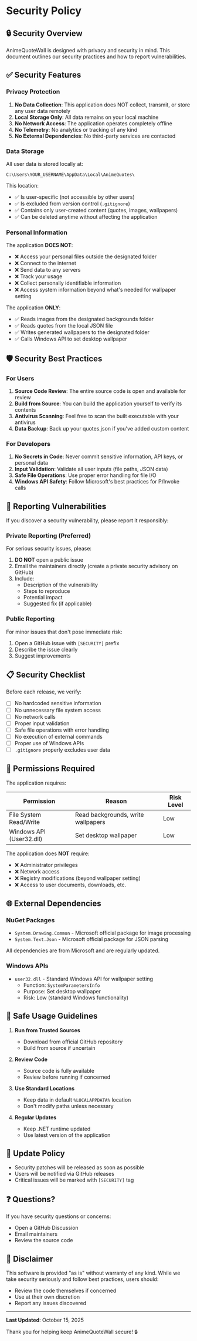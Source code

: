 # Security Policy

## 🔒 Security Overview

AnimeQuoteWall is designed with privacy and security in mind. This document outlines our security practices and how to report vulnerabilities.

## ✅ Security Features

### Privacy Protection

1. **No Data Collection**: This application does NOT collect, transmit, or store any user data remotely
2. **Local Storage Only**: All data remains on your local machine
3. **No Network Access**: The application operates completely offline
4. **No Telemetry**: No analytics or tracking of any kind
5. **No External Dependencies**: No third-party services are contacted

### Data Storage

All user data is stored locally at:
```
C:\Users\YOUR_USERNAME\AppData\Local\AnimeQuotes\
```

This location:
- ✅ Is user-specific (not accessible by other users)
- ✅ Is excluded from version control (`.gitignore`)
- ✅ Contains only user-created content (quotes, images, wallpapers)
- ✅ Can be deleted anytime without affecting the application

### Personal Information

The application **DOES NOT**:
- ❌ Access your personal files outside the designated folder
- ❌ Connect to the internet
- ❌ Send data to any servers
- ❌ Track your usage
- ❌ Collect personally identifiable information
- ❌ Access system information beyond what's needed for wallpaper setting

The application **ONLY**:
- ✅ Reads images from the designated backgrounds folder
- ✅ Reads quotes from the local JSON file
- ✅ Writes generated wallpapers to the designated folder
- ✅ Calls Windows API to set desktop wallpaper

## 🛡️ Security Best Practices

### For Users

1. **Source Code Review**: The entire source code is open and available for review
2. **Build from Source**: You can build the application yourself to verify its contents
3. **Antivirus Scanning**: Feel free to scan the built executable with your antivirus
4. **Data Backup**: Back up your quotes.json if you've added custom content

### For Developers

1. **No Secrets in Code**: Never commit sensitive information, API keys, or personal data
2. **Input Validation**: Validate all user inputs (file paths, JSON data)
3. **Safe File Operations**: Use proper error handling for file I/O
4. **Windows API Safety**: Follow Microsoft's best practices for P/Invoke calls

## 🐛 Reporting Vulnerabilities

If you discover a security vulnerability, please report it responsibly:

### Private Reporting (Preferred)

For serious security issues, please:
1. **DO NOT** open a public issue
2. Email the maintainers directly (create a private security advisory on GitHub)
3. Include:
   - Description of the vulnerability
   - Steps to reproduce
   - Potential impact
   - Suggested fix (if applicable)

### Public Reporting

For minor issues that don't pose immediate risk:
1. Open a GitHub issue with `[SECURITY]` prefix
2. Describe the issue clearly
3. Suggest improvements

## 📋 Security Checklist

Before each release, we verify:

- [ ] No hardcoded sensitive information
- [ ] No unnecessary file system access
- [ ] No network calls
- [ ] Proper input validation
- [ ] Safe file operations with error handling
- [ ] No execution of external commands
- [ ] Proper use of Windows APIs
- [ ] `.gitignore` properly excludes user data

## 🔐 Permissions Required

The application requires:

| Permission | Reason | Risk Level |
|------------|--------|------------|
| File System Read/Write | Read backgrounds, write wallpapers | Low |
| Windows API (User32.dll) | Set desktop wallpaper | Low |

The application does **NOT** require:
- ❌ Administrator privileges
- ❌ Network access
- ❌ Registry modifications (beyond wallpaper setting)
- ❌ Access to user documents, downloads, etc.

## 🌐 External Dependencies

### NuGet Packages

- `System.Drawing.Common` - Microsoft official package for image processing
- `System.Text.Json` - Microsoft official package for JSON parsing

All dependencies are from Microsoft and are regularly updated.

### Windows APIs

- `user32.dll` - Standard Windows API for wallpaper setting
  - Function: `SystemParametersInfo`
  - Purpose: Set desktop wallpaper
  - Risk: Low (standard Windows functionality)

## 📱 Safe Usage Guidelines

1. **Run from Trusted Sources**
   - Download from official GitHub repository
   - Build from source if uncertain

2. **Review Code**
   - Source code is fully available
   - Review before running if concerned

3. **Use Standard Locations**
   - Keep data in default `%LOCALAPPDATA%` location
   - Don't modify paths unless necessary

4. **Regular Updates**
   - Keep .NET runtime updated
   - Use latest version of the application

## 🔄 Update Policy

- Security patches will be released as soon as possible
- Users will be notified via GitHub releases
- Critical issues will be marked with `[SECURITY]` tag

## ❓ Questions?

If you have security questions or concerns:
- Open a GitHub Discussion
- Email maintainers
- Review the source code

## 📄 Disclaimer

This software is provided "as is" without warranty of any kind. While we take security seriously and follow best practices, users should:
- Review the code themselves if concerned
- Use at their own discretion
- Report any issues discovered

---

**Last Updated**: October 15, 2025

Thank you for helping keep AnimeQuoteWall secure! 🔒
